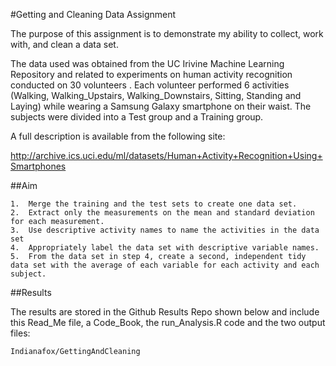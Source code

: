 #Getting and Cleaning Data Assignment

The purpose of this assignment is to demonstrate my ability to collect, work with, and clean a data set.

The data used was obtained from the UC Irivine Machine Learning Repository and related to experiments on human activity recognition conducted on 30 volunteers .  Each volunteer performed 6 activities (Walking, Walking_Upstairs, Walking_Downstairs, Sitting, Standing and Laying) while wearing a Samsung Galaxy smartphone on their waist.  The subjects were divided into a Test group and a Training group.  

A full description is available from the following site:

  http://archive.ics.uci.edu/ml/datasets/Human+Activity+Recognition+Using+Smartphones

##Aim

	1.	Merge the training and the test sets to create one data set.
	2.	Extract only the measurements on the mean and standard deviation for each measurement.
	3.	Use descriptive activity names to name the activities in the data set
	4.	Appropriately label the data set with descriptive variable names.
	5.	From the data set in step 4, create a second, independent tidy data set with the average of each variable for each activity and each subject.

##Results

The results are stored in the Github Results Repo shown below and include this Read_Me file, a Code_Book, the run_Analysis.R code and the two output files:

	Indianafox/GettingAndCleaning
